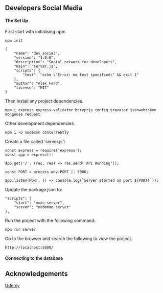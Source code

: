 ## Developers Social Media

#### The Set Up

First start with initialising npm.

    npm init

    {
        "name": "dev_social",
        "version": "1.0.0",
        "description": "Social network for developers",
        "main": "server.js",
        "scripts": {
            "test": "echo \"Error: no test specified\" && exit 1"
        },
        "author": "Alex Ford",
        "license": "MIT"
    }

Then install any project dependencies.

    npm i express express-validator bcryptjs config gravatar jsonwebtoken mongoose request

Other development dependencies.

    npm i -D nodemon concurrently

Create a file called 'server.js':

    const express = require('express');
    const app = express();

    app.get('/', (req, res) => res.send('API Running'));

    const PORT = process.env.PORT || 5000;

    app.listen(PORT, () => console.log(`Server started on port ${PORT}`));

Update the package.json to:

    "scripts": {
        "start": "node server",
        "server": "nodemon server"
    },

Run the project with the following command:

    npm run server

Go to the browser and search the following to view the project.

    http://localhost:5000/

#### Connecting to the database

## Acknowledgements

[Udemy](https://www.udemy.com/course/mern-stack-front-to-back/learn/lecture/10055140#notes)
